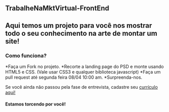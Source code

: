TrabalheNaMktVirtual-FrontEnd
-

## Aqui temos um projeto para você nos mostrar todo o seu conhecimento na arte de montar um site!

### Como funciona?

*Faça um Fork no projeto.
*Recorte a landing page do PSD e monte usando HTML5 e CSS. (Vale usar CSS3 e qualquer biblioteca javascript)
*Faça um pull request até segunda feira 08/04 10:00 am.
*Surpreenda-nos.

Se você ainda não passou pela fase de entrevista, cadastre seu [currículo aqui!](http://www.mktvirtual.com.br/carreira/)

#### Estamos torcendo por você!